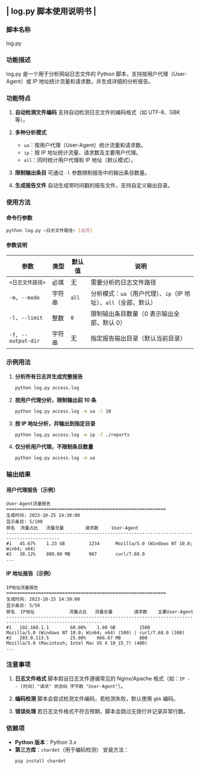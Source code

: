 | log.py 脚本使用说明书                                       |
----------------------------------------------------------------

### **脚本名称**
log.py

### **功能描述**
log.py 是一个用于分析网站日志文件的 Python 脚本，支持按用户代理（User-Agent）或 IP 地址统计流量和请求数，并生成详细的分析报告。

### **功能特点**
1. **自动检测文件编码**
   支持自动检测日志文件的编码格式（如 UTF-8、GBK 等）。

2. **多种分析模式**
   - `ua`：按用户代理（User-Agent）统计流量和请求数。
   - `ip`：按 IP 地址统计流量、请求数及主要用户代理。
   - `all`：同时统计用户代理和 IP 地址（默认模式）。

3. **限制输出条目**
   可通过 `-l` 参数限制报告中的输出条目数量。

4. **生成报告文件**
   自动生成带时间戳的报告文件，支持自定义输出目录。

### **使用方法**

#### **命令行参数**
```bash
python log.py <日志文件路径> [选项]
```

#### **参数说明**
| 参数               | 类型    | 默认值  | 说明                                                                 |
|--------------------|---------|---------|----------------------------------------------------------------------|
| `<日志文件路径>`    | 必填    | 无      | 需要分析的日志文件路径                                               |
| `-m, --mode`       | 字符串  | `all`   | 分析模式：`ua`（用户代理）、`ip`（IP 地址）、`all`（全部，默认）      |
| `-l, --limit`      | 整数    | `0`     | 限制输出条目数量（0 表示输出全部，默认 0）                           |
| `-f, --output-dir` | 字符串  | 无      | 指定报告输出目录（默认当前目录）                                     |

### **示例用法**

1. **分析所有日志并生成完整报告**
   ```bash
   python log.py access.log
   ```

2. **按用户代理分析，限制输出前 10 条**
   ```bash
   python log.py access.log -m ua -l 10
   ```

3. **按 IP 地址分析，并输出到指定目录**
   ```bash
   python log.py access.log -m ip -f ./reports
   ```

4. **仅分析用户代理，不限制条目数量**
   ```bash
   python log.py access.log -m ua
   ```

### **输出结果**

#### **用户代理报告**（示例）
```
User-Agent流量报告
============================================================
生成时间: 2023-10-25 14:30:00
显示条目: 5/100
排名  流量占比   流量总量        请求数     User-Agent
------------------------------------------------------------------------------------------
#1   45.67%    1.23 GB         1234      Mozilla/5.0 (Windows NT 10.0; Win64; x64)
#2   30.12%    800.00 MB       987       curl/7.68.0
...
```

#### **IP 地址报告**（示例）
```
IP地址流量报告
============================================================
生成时间: 2023-10-25 14:30:00
显示条目: 5/50
排名  IP地址             流量占比   流量总量        请求数    主要User-Agent
----------------------------------------------------------------------------------------------------------
#1   192.168.1.1        60.00%    1.60 GB         1500      Mozilla/5.0 (Windows NT 10.0; Win64; x64) (500) | curl/7.68.0 (300)
#2   203.0.113.5        25.00%    666.67 MB       800       Mozilla/5.0 (Macintosh; Intel Mac OS X 10_15_7) (400)
...
```

### **注意事项**
1. **日志文件格式**
   脚本假设日志文件遵循常见的 Nginx/Apache 格式（如：`IP - - [时间] "请求" 状态码 字节数 "User-Agent"`）。

2. **编码检测**
   脚本会尝试检测文件编码，若检测失败，默认使用 `gbk` 编码。

3. **错误处理**
   若日志文件格式不符合预期，脚本会跳过无效行并记录异常行数。

### **依赖项**
- **Python 版本**：Python 3.x
- **第三方库**：`chardet`（用于编码检测）
  安装方法：
  ```bash
  pip install chardet
  ```
